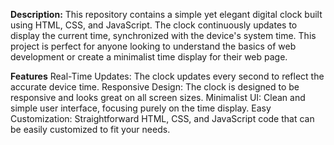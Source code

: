 **Description:**
This repository contains a simple yet elegant digital clock built using HTML, CSS, and JavaScript. The clock continuously updates to display the current time, synchronized with the device's system time. This project is perfect for anyone looking to understand the basics of web development or create a minimalist time display for their web page.

**Features**
Real-Time Updates: The clock updates every second to reflect the accurate device time.
Responsive Design: The clock is designed to be responsive and looks great on all screen sizes.
Minimalist UI: Clean and simple user interface, focusing purely on the time display.
Easy Customization: Straightforward HTML, CSS, and JavaScript code that can be easily customized to fit your needs.
